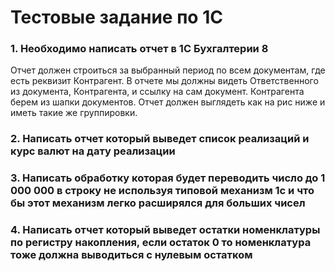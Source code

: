 # Тестовые задание по 1С

### 1. Необходимо написать отчет в 1С Бухгалтерии 8
Отчет должен строиться за выбранный период по всем документам, где есть реквизит Контрагент.
В отчете мы должны видеть Ответственного из документа, Контрагента, и ссылку на сам документ.
Контрагента берем из шапки документов.
Отчет должен выглядеть как на рис ниже и иметь такие же группировки.

### 2. Написать отчет который выведет список реализаций и курс валют на дату реализации
### 3. Написать обработку которая будет переводить число до 1 000 000 в строку не используя типовой механизм 1с и что бы этот механизм легко расширялся для больших чисел
### 4. Написать отчет который выведет остатки номенклатуры по регистру накопления, если остаток 0 то номенклатура тоже должна выводиться с нулевым остатком
